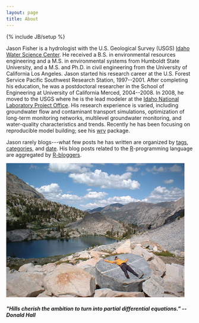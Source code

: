 ```yaml
---
layout: page
title: About
---
```

{% include JB/setup %}

Jason Fisher is a hydrologist with the U.S. Geological Survey (USGS) [Idaho Water Science Center](http://id.water.usgs.gov/).
He received a B.S. in environmental resources engineering and a M.S. in environmental systems from Humboldt State University,
and a M.S. and Ph.D. in civil engineering from the University of California Los Angeles.
Jason started his research career at the U.S. Forest Service Pacific Southwest Research Station, 1997--2001.
After completing his education, he was a postdoctoral researcher in the School of Engineering at University of California Merced, 2004--2008.
In 2008, he moved to the USGS where he is the lead modeler at the [Idaho National Laboratory Project Office](http://id.water.usgs.gov/INL/).
His research experience is varied, including groundwater flow and contaminant transport simulations,
optimization of long-term monitoring networks, multilevel groundwater monitoring, and water-quality characteristics and trends.
Recently he has been focusing on reproducible model building; see his [wrv](https://github.com/USGS-R/wrv) package.

Jason rarely blogs---what few posts he has written are organized by [tags](/tags.html), [categories](/categories.html), and [date](/archive.html).
His blog posts related to the [R](https://www.r-project.org/)-programming language are aggregated by [R-bloggers](http://www.r-bloggers.com/).

![center](/figs/tower.jpg)

##### "Hills cherish the ambition to turn into partial differential equations." --Donald Hall
